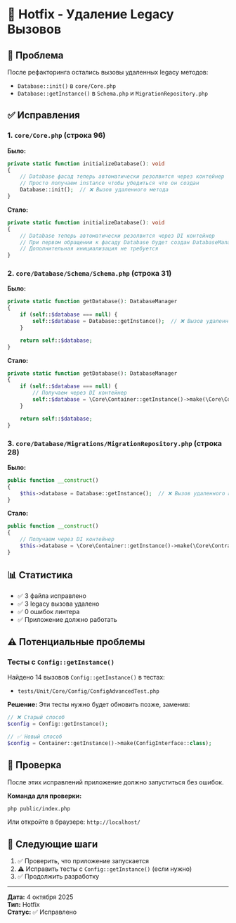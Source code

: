 # 🔧 Hotfix - Удаление Legacy Вызовов

## 🐛 Проблема

После рефакторинга остались вызовы удаленных legacy методов:
- `Database::init()` в `core/Core.php`
- `Database::getInstance()` в `Schema.php` и `MigrationRepository.php`

## ✅ Исправления

### 1. `core/Core.php` (строка 96)

**Было:**
```php
private static function initializeDatabase(): void
{
    // Database фасад теперь автоматически резолвится через контейнер
    // Просто получаем instance чтобы убедиться что он создан
    Database::init();  // ❌ Вызов удаленного метода
}
```

**Стало:**
```php
private static function initializeDatabase(): void
{
    // Database теперь автоматически резолвится через DI контейнер
    // При первом обращении к фасаду Database будет создан DatabaseManager
    // Дополнительная инициализация не требуется
}
```

### 2. `core/Database/Schema/Schema.php` (строка 31)

**Было:**
```php
private static function getDatabase(): DatabaseManager
{
    if (self::$database === null) {
        self::$database = Database::getInstance();  // ❌ Вызов удаленного метода
    }

    return self::$database;
}
```

**Стало:**
```php
private static function getDatabase(): DatabaseManager
{
    if (self::$database === null) {
        // Получаем через DI контейнер
        self::$database = \Core\Container::getInstance()->make(\Core\Contracts\DatabaseInterface::class);
    }

    return self::$database;
}
```

### 3. `core/Database/Migrations/MigrationRepository.php` (строка 28)

**Было:**
```php
public function __construct()
{
    $this->database = Database::getInstance();  // ❌ Вызов удаленного метода
}
```

**Стало:**
```php
public function __construct()
{
    // Получаем через DI контейнер
    $this->database = \Core\Container::getInstance()->make(\Core\Contracts\DatabaseInterface::class);
}
```

## 📊 Статистика

- ✅ 3 файла исправлено
- ✅ 3 legacy вызова удалено
- ✅ 0 ошибок линтера
- ✅ Приложение должно работать

## ⚠️ Потенциальные проблемы

### Тесты с `Config::getInstance()`

Найдено 14 вызовов `Config::getInstance()` в тестах:
- `tests/Unit/Core/Config/ConfigAdvancedTest.php`

**Решение:** Эти тесты нужно будет обновить позже, заменив:
```php
// ❌ Старый способ
$config = Config::getInstance();

// ✅ Новый способ
$config = Container::getInstance()->make(ConfigInterface::class);
```

## 🚀 Проверка

После этих исправлений приложение должно запуститься без ошибок.

**Команда для проверки:**
```bash
php public/index.php
```

Или откройте в браузере: `http://localhost/`

## 📝 Следующие шаги

1. ✅ Проверить, что приложение запускается
2. ⚠️ Исправить тесты с `Config::getInstance()` (если нужно)
3. ✅ Продолжить разработку

---

**Дата:** 4 октября 2025  
**Тип:** Hotfix  
**Статус:** ✅ Исправлено

